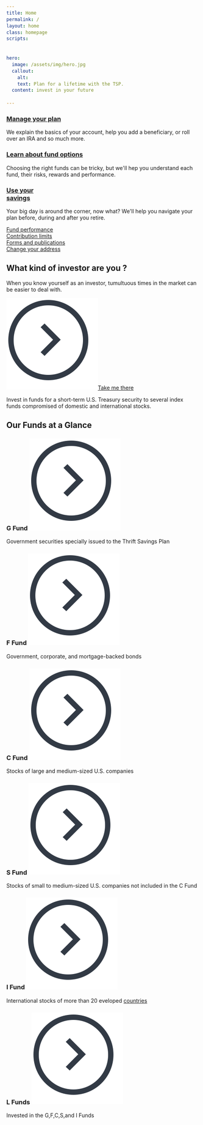 ```yaml
---
title: Home
permalink: /
layout: home
class: homepage
scripts:


hero:
  image: /assets/img/hero.jpg
  callout:
    alt:
    text: Plan for a lifetime with the TSP.
  content: invest in your future

---
```


<section class="home-getting-started usa-section-dark py3">
  <div class="usa-grid py3">
    <div class="usa-grid">
      <div class="usa-width-one-third px2">
        <h3><img src="{{ site.baseurl }}/assets/img/icons/settings.svg" alt="" class="left mr1"><a href="/manage/">Manage your plan</a></h3>
        <p>We explain the basics of your account, help you add a beneficiary, or roll over an IRA and so much more.</p>
      </div>
      <div class="usa-width-one-third px2">
        <h3><img src="{{ site.baseurl }}/assets/img/icons/compass.svg" alt="" class="left mr1"><a href="/funds/">Learn about fund options</a></h3>
        <p>Choosing the right funds can be tricky, but we'll hep you understand each fund, their risks, rewards and performance.</p>
      </div>
      <div class="usa-width-one-third px2">
        <h3><img src="{{ site.baseurl }}/assets/img/icons/sun.svg" alt="" class="left mr1"><a href="/savings/">Use your  <br />savings</a></h3>
        <p>Your big day is around the corner, now what? We'll help you navigate your plan before, during and after you retire.
        </p>
      </div>
    </div>
  </div>
</section>
<section class="quick-links">
<div class="usa-grid text-center">
<div class="usa-width-one-fourth">
  <a href="#">Fund performance</a>
</div>
<div class="usa-width-one-fourth">
  <a href="#">Contribution limits</a>
</div>
<div class="usa-width-one-fourth">
  <a href="#">Forms and publications</a>
</div>
<div class="usa-width-one-fourth">
  <a href="#">Change your address</a>
</div>
</div>
</section>
<section class="section-investor">
  <div class="usa-grid">
    <div class="usa-width-one-half">
      <h1>What kind of investor are you ?</h1>
      <p>When you know yourself as an investor, tumultuous times in the market can be easier to deal with.</p>
      <a href="/funds/"><img src="/assets/img/icons/Arrow_circle.svg"/>Take me there</a>
    </div>
  </div>
</section>

<section class="our-funds">
<div class="callout arrow-bottom-section arrow-bottom arrow-bottom-blue">
  <div class="usa-grid usa-content">
  <p>Invest in funds for a short-term U.S. Treasury security to several index funds compromised of domestic and international stocks.</p>
  </div>
  </div>
  <div class="usa-grid usa-section">
  <h2 class="text-center">Our Funds at a Glance</h2>
  </div>
  <div class="usa-grid fund-grid">
    <div class="usa-width-one-third"><h3>G Fund <img src="/assets/img/icons/Arrow_circle.svg"/></h3>
    <p>Government securities specially issued to the Thrift Savings Plan</p></div>
    <div class="usa-width-one-third"><h3>F Fund <img src="/assets/img/icons/Arrow_circle.svg"/></h3>
    <p>Government, corporate, and mortgage-backed bonds</p></div>
    <div class="usa-width-one-third"><h3>C Fund <img src="/assets/img/icons/Arrow_circle.svg"/></h3>
    <p>Stocks of large and medium-sized U.S. companies</p></div>
  </div>
  <div class="usa-grid fund-grid">
    <div class="usa-width-one-third"><h3>S Fund <img src="/assets/img/icons/Arrow_circle.svg"/></h3>
    <p>Stocks of small to medium-sized U.S. companies not included in the C Fund</p></div>
    <div class="usa-width-one-third"><h3>I Fund <img src="/assets/img/icons/Arrow_circle.svg"/></h3>
    <p>International stocks of more than 20 eveloped <a href="#">countries</a></p></div>
    <div class="usa-width-one-third"><h3>L Funds <img src="/assets/img/icons/Arrow_circle.svg"/></h3>
    <p>Invested in the G,F,C,S,and I Funds</p></div>
  </div>
</section>


<!-- <section class="who-we-are">
  <div class="usa-section home-about bg-gray-light">
    <div class="usa-grid">
      <div class="usa-width-one-whole">
        <h2>Who we are</h2>
        <p>We’re the retirement savings and investment plan for federal workers, including uniformed services members. We’re unlike any other retirement plan in the world! Our commitment to serving you and helping you make smart choices for a confident life in retirement is not only business, it’s personal.</p>
        <p>After all, we’re participants too.</p>
      </div>
      <div class="usa-width-one-third">
        <h2><img src="{{ site.baseurl }}/assets/img/icons/alarm-bell.svg" width="24" alt="" class="mr1"><br />
        Stay informed</h2>
        <p>Sign up to receive updates, announcements, and the <a href="#">latest news</a> from us.</p>
        <form>
          <label for="input-type-text">Your email address</label>
          <input id="input-type-text" name="input-type-text" type="text">
        </form>
        <a href="#" class="usa-button">Sign up</a>
      </div>
    </div>
  </div>
</section> -->

<!-- <section class="change-contributions">
  <div class="py4">
    <div class="usa-grid">
      <h2 class="center"><img src="{{ site.baseurl }}/assets/img/icons/cog.svg" width="60px" style="padding-bottom: .75em;" alt="" class=""><br />Want to change your TSP contribution amount?</h2>
      <p class="center" style="font-weight: 400; line-height: 1.75em">You must use your electronic payroll system (e.g. <a href="https://mypay.dfas.mil/mypay.aspx" target="\_blank">myPay</a>, EBIS, <a href="https://www.nfc.usda.gov/EPPS/eplogin.aspx" target="\_blank">NFC EPP</a>, <a href="https://liteblue.usps.gov/wps/portal/!ut/p/z1/jY9NC4JAEIZ_SweP60zaF92kQxF9EGLaXEJhWxfWXdHV6N8ndSiir7m9M8888AJBAqTTVorUSqNT1eUDjY6zebAYjFeIW2-P6G2G4Q6j0Md1H-IbgB8mQKB__r8A9F0fA_1ClkBCmezeJtCZPxFAFT_xilduU3Xr3NqynjrooJKWZ6rhbsEfgSkjpGZGK6k5a-qyZi8nYVoH3-lzU1tInqxQFlGCjLLLOehdAUrfAgc!/dz/d5/L2dBISEvZ0FBIS9nQSEh/" target="\_blank">LiteBlue</a> and <a href="https://www.employeeexpress.gov/Default.aspx" target="\_blank">Employee Express</a>) or complete <a href="#">Form TSP-1</a> or <a href="#">Form TSP-U-1</a>.</p></div>
  </div>
</section> -->
